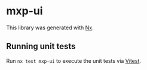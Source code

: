 # mxp-ui

This library was generated with [Nx](https://nx.dev).

## Running unit tests

Run `nx test mxp-ui` to execute the unit tests via [Vitest](https://vitest.dev/).
